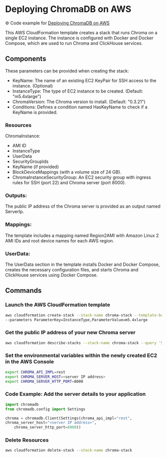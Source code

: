 # Deploying ChromaDB on AWS
⚙️ Code example for [Deploying ChromaDB on AWS](https://medium.com/@ricoledan/deploying-chromadb-on-aws-37c448331911)

This AWS CloudFormation template creates a stack that runs Chroma on a single EC2 instance.
The instance is configured with Docker and Docker Compose, which are used to run Chroma and ClickHouse services.

## Components

These parameters can be provided when creating the stack:
* KeyName: The name of an existing EC2 KeyPair for SSH access to the instance. (Optional)
* InstanceType: The type of EC2 instance to be created. (Default: "m5.4xlarge")
* ChromaVersion: The Chroma version to install. (Default: "0.3.21")
* Conditions: Defines a condition named HasKeyName to check if a KeyName is provided.

### Resources

ChromaInstance:
* AMI ID
* InstanceType
* UserData
* SecurityGroupIds
* KeyName (if provided)
* BlockDeviceMappings (with a volume size of 24 GB).
* ChromaInstanceSecurityGroup: An EC2 security group with ingress rules for SSH (port 22) and Chroma server (port 8000).

### Outputs: 

The public IP address of the Chroma server is provided as an output named ServerIp.

### Mappings:

The template includes a mapping named Region2AMI with Amazon Linux 2 AMI IDs and root device names for each AWS region.

### UserData: 

The UserData section in the template installs Docker and Docker Compose, creates the necessary configuration files, and starts Chroma and ClickHouse services using Docker Compose.

## Commands

### Launch the AWS CloudFormation template

```bash
aws cloudformation create-stack --stack-name chroma-stack --template-body file://./chroma.cf.json \
--parameters ParameterKey=InstanceType,ParameterValue=m5.4xlarge
```

### Get the public IP address of your new Chroma server

```bash
aws cloudformation describe-stacks --stack-name chroma-stack --query 'Stacks[0].Outputs'
```

### Set the environmental variables within the newly created EC2 in the AWS Console

```bash
export CHROMA_API_IMPL=rest
export CHROMA_SERVER_HOST=<server IP address>
export CHROMA_SERVER_HTTP_PORT=8000
```

### Code Example: Add the server details to your application

```python
import chromadb
from chromadb.config import Settings

chroma = chromadb.Client(Settings(chroma_api_impl="rest",
chroma_server_host="<server IP address>",
    chroma_server_http_port=8000))
```

### Delete Resources

```bash
aws cloudformation delete-stack --stack-name chroma-stack
```

